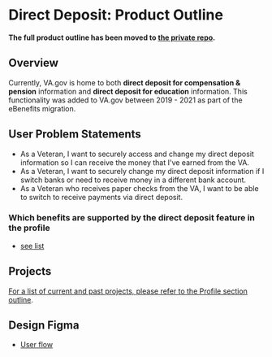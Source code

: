 # Direct Deposit: Product Outline

**The full product outline has been moved to [the private repo](https://github.com/department-of-veterans-affairs/va.gov-team-sensitive/blob/master/products/identity-personalization/direct-deposit/README.md).**
 
## Overview

Currently, VA.gov is home to both **direct deposit for compensation & pension** information and **direct deposit for education** information. This functionality was added to VA.gov between 2019 - 2021 as part of the eBenefits migration.

## User Problem Statements

- As a Veteran, I want to securely access and change my direct deposit information so I can receive the money that I've earned from the VA.
- As a Veteran, I want to securely change my direct deposit information if I switch banks or need to receive money in a different bank account.
- As a Veteran who receives paper checks from the VA, I want to be able to switch to receive payments via direct deposit.

### Which benefits are supported by the direct deposit feature in the profile 
- [see list](https://github.com/department-of-veterans-affairs/va.gov-team/blob/master/products/identity-personalization/direct-deposit/what-dd-benefits-are-supported-in-profile.md)

## Projects

[For a list of current and past projects, please refer to the Profile section outline](https://github.com/department-of-veterans-affairs/va.gov-team/blob/master/products/identity-personalization/profile/README.md#projects).

## Design Figma 
- [User flow](https://www.figma.com/design/CUR39JNnF2CS8SidGiWmYG/Profile---Direct-Deposit?node-id=0-1&p=f&t=lrIkMaoLdlIZru8d-0)
